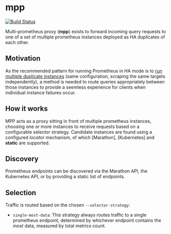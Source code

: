 mpp
===

[![Build Status](https://travis-ci.org/matt-deboer/mpp.svg?branch=master)](https://travis-ci.org/matt-deboer/mpp)

Multi-prometheus proxy (**mpp**) exists to forward incoming query requests to one of a set
of multiple prometheus instances deployed as HA duplicates of each other.


Motivation
---

As the recommended pattern for running Prometheus in HA mode is to [run multiple duplicate instances](https://github.com/prometheus/prometheus/issues/1500)
(same configuration, scraping the same targets independently), a method is needed to route queries
appropriately between those instances to provide a seemless experience for clients when individual
instance failures occur.

How it works
---

MPP acts as a proxy sitting in front of multiple prometheus instances, choosing one or more instances
to receive requests based on a configurable selector strategy. Candidate instances are found using
a configured _locator_ mechanism, of which [Marathon], [Kubernetes] and **static** are supported.

Discovery
---

Prometheus endpoints can be discovered via the Marathon API, the Kubernetes API, or by providing a
static list of endpoints.


Selection
---

Traffic is routed based on the chosen `--selector-strategy`:

- `single-most-data`: This strategy always routes traffic to a single prometheus endpoint, determined
  by whichever endpoint contains the _most_ data, measured by total metrics count.







